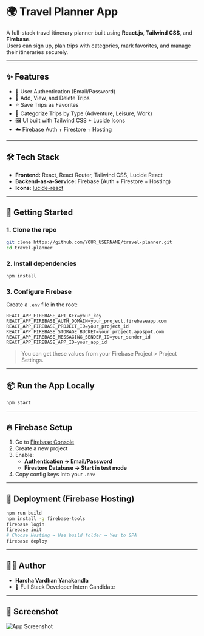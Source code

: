 # 🌍 Travel Planner App

A full-stack travel itinerary planner built using **React.js**, **Tailwind CSS**, and **Firebase**.  
Users can sign up, plan trips with categories, mark favorites, and manage their itineraries securely.

---

## ✨ Features

- 🔐 User Authentication (Email/Password)
- 📆 Add, View, and Delete Trips
- ⭐ Save Trips as Favorites
- 📂 Categorize Trips by Type (Adventure, Leisure, Work)
- 🖼️ UI built with Tailwind CSS + Lucide Icons
- ☁️ Firebase Auth + Firestore + Hosting

---

## 🛠️ Tech Stack

- **Frontend:** React, React Router, Tailwind CSS, Lucide React
- **Backend-as-a-Service:** Firebase (Auth + Firestore + Hosting)
- **Icons:** [lucide-react](https://lucide.dev/)

---

## 🚀 Getting Started

### 1. Clone the repo

```bash
git clone https://github.com/YOUR_USERNAME/travel-planner.git
cd travel-planner
```

### 2. Install dependencies

```bash
npm install
```

### 3. Configure Firebase

Create a `.env` file in the root:

```env
REACT_APP_FIREBASE_API_KEY=your_key
REACT_APP_FIREBASE_AUTH_DOMAIN=your_project.firebaseapp.com
REACT_APP_FIREBASE_PROJECT_ID=your_project_id
REACT_APP_FIREBASE_STORAGE_BUCKET=your_project.appspot.com
REACT_APP_FIREBASE_MESSAGING_SENDER_ID=your_sender_id
REACT_APP_FIREBASE_APP_ID=your_app_id
```

> You can get these values from your Firebase Project > Project Settings.

---

## 📦 Run the App Locally

```bash
npm start
```

---

## 🔥 Firebase Setup

1. Go to [Firebase Console](https://console.firebase.google.com/)
2. Create a new project
3. Enable:
   - **Authentication → Email/Password**
   - **Firestore Database → Start in test mode**
4. Copy config keys into your `.env`

---

## 🚢 Deployment (Firebase Hosting)

```bash
npm run build
npm install -g firebase-tools
firebase login
firebase init
# Choose Hosting → Use build folder → Yes to SPA
firebase deploy
```

---

## 🧑‍💻 Author

- **Harsha Vardhan Yanakandla**
- 💼 Full Stack Developer Intern Candidate

---

## 📸 Screenshot

![App Screenshot](./screenshot.png)

